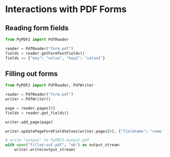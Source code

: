# Interactions with PDF Forms

## Reading form fields

```python
from PyPDF2 import PdfReader

reader = PdfReader("form.pdf")
fields = reader.getFormTextFields()
fields == {"key": "value", "key2": "value2"}
```

## Filling out forms

```python
from PyPDF2 import PdfReader, PdfWriter

reader = PdfReader("form.pdf")
writer = PdfWriter()

page = reader.pages[0]
fields = reader.get_fields()

writer.add_page(page)

writer.updatePageFormFieldValues(writer.pages[0], {"fieldname": "some filled in text"})

# write "output" to PyPDF2-output.pdf
with open("filled-out.pdf", "wb") as output_stream:
    writer.write(output_stream)
```
